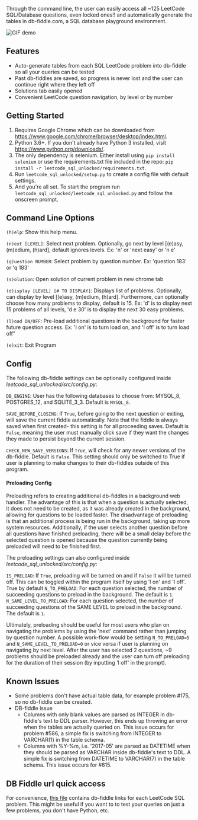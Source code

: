 Through the command line, the user can easily access all ~125 LeetCode SQL/Database questions, even locked ones!! and automatically generate the tables in db-fiddle.com, a SQL database playground environment.


![GIF demo](img/demo2.gif)

## Features
* Auto-generate tables from each SQL LeetCode problem into db-fiddle so all your queries can be tested
* Past db-fiddles are saved, so progress is never lost and the user can continue right where they left off
* Solutions tab easily opened
* Convenient LeetCode question navigation, by level or by number

## Getting Started
1. Requires Google Chrome which can be downloaded from https://www.google.com/chrome/browser/desktop/index.html.
2. Python 3.6+. If you don't already have Python 3 installed, visit https://www.python.org/downloads/.
3. The only dependency is selenium. Either install using `pip install selenium` or use the requirements.txt file included in the repo: `pip install -r leetcode_sql_unlocked/requirements.txt`.
4. Run `leetcode_sql_unlocked/setup.py` to create a config file with default settings.
5. And you're all set. To start the program run `leetcode_sql_unlocked/leetcode_sql_unlocked.py` and follow the onscreen prompt.

## Command Line Options
`(h)elp`: Show this help menu.

`(n)ext [LEVEL]`: Select next problem. Optionally, go next by level [(e)asy, (m)edium, (h)ard], default ignores levels. Ex: 'n' or 'next easy' or 'n e'

`(q)uestion NUMBER`: Select problem by question number. Ex: 'question 183' or 'q 183'

`(s)olution`: Open solution of current problem in new chrome tab

`(d)isplay [LEVEL] [# TO DISPLAY]`: Displays list of problems. Optionally, can display by level [(e)asy, (m)edium, (h)ard]. Furthermore, can optionally choose how many problems to display, default is 15. Ex: 'd' is to display next 15 problems of all levels, 'd e 30' is to display the next 30 easy problems.

`(l)oad ON/OFF`: Pre-load additional questions in the background for faster future question access. Ex: 'l on' is to turn load on, and 'l off' is to turn load off"

`(e)xit`: Exit Program

## Config
The following db-fiddle settings can be optionally configured inside *leetcode_sql_unlocked/src/config.py*:

`DB_ENGINE`: User has the following databases to choose from: MYSQL_8, POSTGRES_12, and SQLITE_3_3. Default is `MYSQL_8`.

`SAVE_BEFORE_CLOSING`: If `True`, before going to the next question or exiting, will save the current fiddle automatically. Note that the fiddle is always saved when first created- this setting is for all proceeding saves. Default is `False`, meaning the user must manually click save if they want the changes they made to persist beyond the current session.

`CHECK_NEW_SAVE_VERSIONS`: If `True`, will check for any newer versions of the db-fiddle. Default is `False`. This setting should only be switched to True if user is planning to make changes to their db-fiddles outside of this program.

#### Preloading Config
 Preloading refers to creating additional db-fiddles in a background web handler. The advantage of this is that when a question is actually selected, it does not need to be created, as it was already created in the background, allowing for questions to be loaded faster.
The disadvantage of preloading is that an additional process is being run in the background, taking up more system resources. Additionally, if the user selects another question before all questions have finished preloading, there will be a small delay before the selected question is opened because the question currently being preloaded will need to be finished first.

The preloading settings can also configured inside *leetcode_sql_unlocked/src/config.py*:

`IS_PRELOAD`: If `True`, preloading will be turned on and if `False` it will be turned off. This can be toggled within the program itself by using 'l on' and 'l off'. True by default
`N_TO_PRELOAD`: For each question selected, the number of succeeding questions to preload in the background. The default is `1`. 
`N_SAME_LEVEL_TO_PRELOAD`: For each question selected, the number of succeeding questions of the SAME LEVEL to preload in the background. The default is `1`.

Ultimately, preloading should be useful for most users who plan on navigating the problems by using the 'next' command rather than jumping by question number. A possible work-flow would be setting `N_TO_PRELOAD=5` and `N_SAME_LEVEL_TO_PRELOAD=0` or vice versa if user is planning on navigating by next level. After the user has selected 2 questions, ~9 problems should be preloaded already and the user can turn off preloading for the duration of their session (by inputting 'l off' in the prompt).


## Known Issues
* Some problems don't have actual table data, for example problem #175, so no db-fiddle can be created.
* DB-fiddle issue
	* Columns with only blank values are parsed as INTEGER in db-fiddle's text to DDL parser. However, this ends up throwing an error when the tables are actually queried on. This issue occurs for problem #586, a simple fix is switching from INTEGER to VARCHAR(1) in the table schema.
	* Columns with %Y-%m, i.e. '2017-05' are parsed as DATETIME when they should be parsed as VARCHAR inside db-fiddle's text to DDL. A simple fix is switching from DATETIME to VARCHAR(7) in the table schema. This issue occurs for #615.

## DB Fiddle url quick access
For convenience, [this file](db_fiddle_public_urls.md) contains db-fiddle links for each LeetCode SQL problem. This might be useful if you want to to test your queries on just a few problems, you don't have Python, etc.
